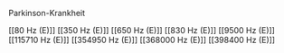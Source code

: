 Parkinson-Krankheit

[[80 Hz (E)]]
[[350 Hz (E)]]
[[650 Hz (E)]]
[[830 Hz (E)]]
[[9500 Hz (E)]]
[[115710 Hz (E)]]
[[354950 Hz (E)]]
[[368000 Hz (E)]]
[[398400 Hz (E)]]